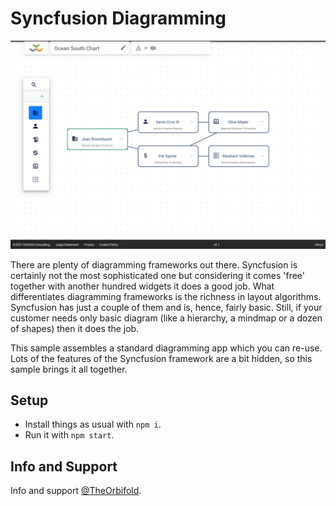 # Syncfusion Diagramming

![](./Screenshot.png)

There are plenty of diagramming frameworks out there. Syncfusion is certainly not the most sophisticated one but considering it comes 'free' together with another hundred widgets it does a good job. What differentiates diagramming frameworks is the richness in layout algorithms. Syncfusion has just a couple of them and is, hence, fairly basic. Still, if your customer needs only basic diagram (like a hierarchy, a mindmap or a dozen of shapes) then it does the job.

This sample assembles a standard diagramming app which you can re-use. Lots of the features of the Syncfusion framework are a bit hidden, so this sample brings it all together. 

## Setup


- Install things as usual with `npm i`.
- Run it with `npm start`.



## Info and Support

Info and support [@TheOrbifold](https://twitter.com/theorbifold). 
